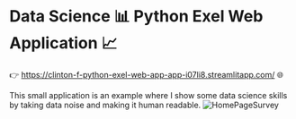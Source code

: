 # Data Science 📊 Python Exel Web Application 📈

👉 https://clinton-f-python-exel-web-app-app-i07li8.streamlitapp.com/ 🌐

This small application is an example where I show some data science skills by taking data noise and making it human readable.
![HomePageSurvey](https://user-images.githubusercontent.com/52689415/180155089-474d3231-db8d-4524-b5cd-0c60cef9dfaf.jpg)
